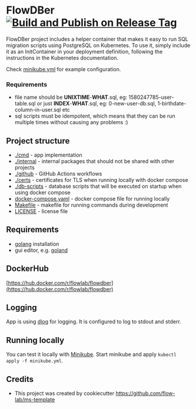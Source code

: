 # FlowDBer [![Build and Publish on Release Tag](https://github.com/flow-lab/flowdber/actions/workflows/docker-release.yml/badge.svg)](https://github.com/flow-lab/flowdber/actions/workflows/docker-release.yml)

FlowDBer project includes a helper container that makes it easy to run SQL migration scripts using PostgreSQL on
Kubernetes. To use it, simply include it as an InitContainer in your deployment definition, following the instructions
in the Kubernetes documentation.

Check [minikube.yml](./minikube.yml) for example configuration.

### Requirements

- file name should be **UNIXTIME**-**WHAT**.sql, eg: 1580247785-user-table.sql or just **INDEX**-**WHAT**.sql, eg:
  0-new-user-db.sql, 1-birthdate-column-in-user.sql etc
- sql scripts must be idempotent, which means that they can be run multiple times without causing any problems :)

## Project structure

- [./cmd](./cmd) - app implementation
- [./internal](./internal) - internal packages that should not be shared with other projects
- [./github](./.github) - GitHub Actions workflows
- [./certs](./certs) - certificates for TLS when running locally with docker compose
- [./db-scripts](./db-scripts) - database scripts that will be executed on startup when using docker compose
- [docker-compose.yaml](./docker-compose.yaml) - docker compose file for running locally
- [Makefile](./Makefile) - makefile for running commands during development
- [LICENSE](./LICENSE) - license file

## Requirements

- [golang](https://golang.org/doc/install) installation
- gui editor, e.g. [goland](https://www.jetbrains.com/go)

## DockerHub

[https://hub.docker.com/r/flowlab/flowdber](https://hub.docker.com/r/flowlab/flowdber)

## Logging

App is using [dlog](https://github.com/flow-lab/dlog) for logging. It is configured to log to stdout and stderr.

## Running locally

You can test it locally with [Minikube](https://kubernetes.io/docs/setup/learning-environment/minikube/). Start minikube
and apply `kubectl apply -f minikube.yml`.

## Credits

- This project was created by cookiecutter https://github.com/flow-lab/ms-template
